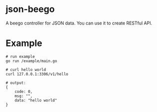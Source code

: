 # json-beego
A beego controller for JSON data.
You can use it to create RESTful API.


# Example
```shell
# run example
go run /example/main.go

# curl hello world
curl 127.0.0.1:3306/v1/hello

# output:
{
    code: 0,
    msg: "",
    data: "hello world"
}
```


